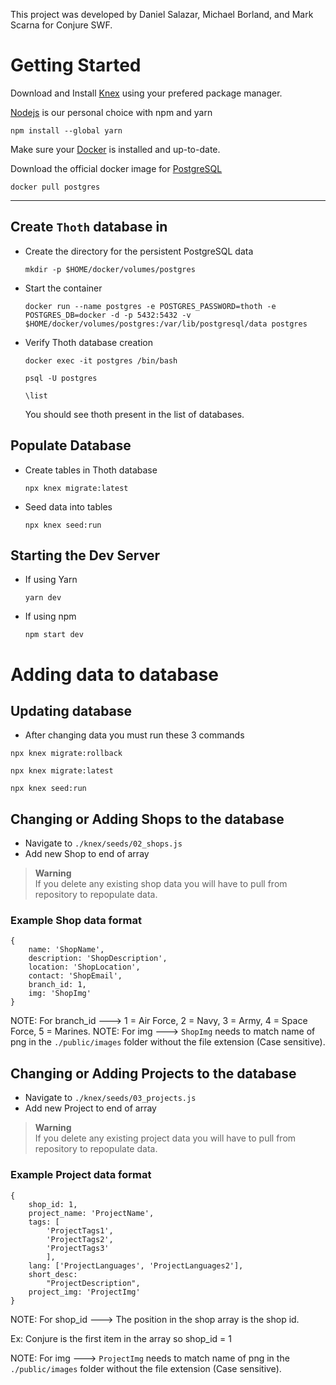 This project was developed by Daniel Salazar, Michael Borland, and Mark Scarna for Conjure SWF.

# Getting Started

Download and Install [Knex](https://github.com/knex/documentation) using your prefered package manager. 

[Nodejs](https://nodejs.org/en) is our personal choice with npm and yarn
```
npm install --global yarn
```

Make sure your [Docker](https://www.docker.com/products/docker-desktop/) is installed and up-to-date. 

Download the official docker image for [PostgreSQL](https://hub.docker.com/_/postgres)

```
docker pull postgres
```
---

## Create `Thoth` database in 

- Create the directory for the persistent PostgreSQL data
    ```
    mkdir -p $HOME/docker/volumes/postgres
    ```
- Start the container
    ```
    docker run --name postgres -e POSTGRES_PASSWORD=thoth -e POSTGRES_DB=docker -d -p 5432:5432 -v $HOME/docker/volumes/postgres:/var/lib/postgresql/data postgres
    ```
- Verify Thoth database creation
    ```
    docker exec -it postgres /bin/bash

    psql -U postgres

    \list
    ``` 
    You should see thoth present in the list of databases.

## Populate Database

- Create tables in Thoth database 
    ```
    npx knex migrate:latest
    ```
- Seed data into tables
    ```
    npx knex seed:run
    ```

## Starting the Dev Server

- If using Yarn 
    ```
    yarn dev
    ```
- If using npm
    ```
    npm start dev
    ```

# Adding data to database

## Updating database
- After changing data you must run these 3 commands
```
npx knex migrate:rollback

npx knex migrate:latest

npx knex seed:run
```

## Changing or Adding Shops to the database
- Navigate to `./knex/seeds/02_shops.js`
- Add new Shop to end of array
> **Warning**  
> If you delete any existing shop data you will have to pull from repository to repopulate data.

### Example Shop data format
```
{
	name: 'ShopName',
	description: 'ShopDescription',
	location: 'ShopLocation',
	contact: 'ShopEmail',
	branch_id: 1,
	img: 'ShopImg'
}
```
NOTE: For branch_id ---> 1 = Air Force, 2 = Navy, 3 = Army, 4 = Space Force, 5 = Marines.
NOTE: For img ---> `ShopImg` needs to match name of png in the `./public/images` folder without the file extension (Case sensitive).

## Changing or Adding Projects to the database
- Navigate to `./knex/seeds/03_projects.js`
- Add new Project to end of array
> **Warning**  
> If you delete any existing project data you will have to pull from repository to repopulate data.

### Example Project data format
```
{
	shop_id: 1,
	project_name: 'ProjectName',
	tags: [
		'ProjectTags1',
        'ProjectTags2',
        'ProjectTags3'
		],
	lang: ['ProjectLanguages', 'ProjectLanguages2'],
	short_desc:
		"ProjectDescription",
	project_img: 'ProjectImg'
}
```
NOTE: For shop_id ---> The position in the shop array is the shop id.

Ex: Conjure is the first item in the array so shop_id = 1

NOTE: For img ---> `ProjectImg` needs to match name of png in the `./public/images` folder without the file extension (Case sensitive).
